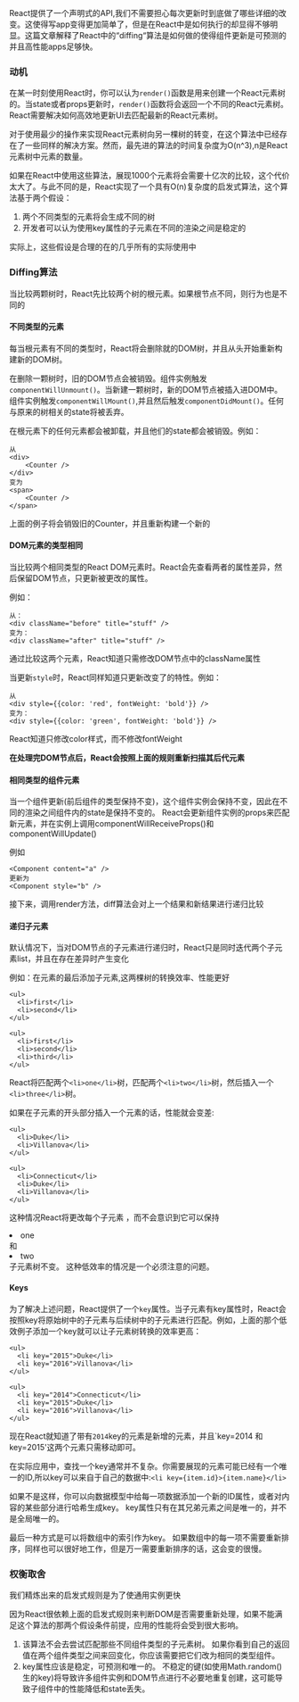 React提供了一个声明式的API,我们不需要担心每次更新时到底做了哪些详细的改变。这使得写app变得更加简单了，但是在React中是如何执行的却显得不够明显。这篇文章解释了React中的“diffing“算法是如何做的使得组件更新是可预测的并且高性能apps足够快。

### 动机

在某一时刻使用React时，你可以认为`render()`函数是用来创建一个React元素树的。当state或者props更新时，`render()`函数将会返回一个不同的React元素树。React需要解决如何高效地更新UI去匹配最新的React元素树。

对于使用最少的操作来实现React元素树向另一棵树的转变，在这个算法中已经存在了一些同样的解决方案。然而，最先进的算法的时间复杂度为O(n^3),n是React元素树中元素的数量。

如果在React中使用这些算法，展现1000个元素将会需要十亿次的比较，这个代价太大了。与此不同的是，React实现了一个具有O(n)复杂度的启发式算法，这个算法基于两个假设：

1. 两个不同类型的元素将会生成不同的树
2. 开发者可以认为使用key属性的子元素在不同的渲染之间是稳定的

实际上，这些假设是合理的在的几乎所有的实际使用中

### Diffing算法

当比较两颗树时，React先比较两个树的根元素。如果根节点不同，则行为也是不同的

#### 不同类型的元素

每当根元素有不同的类型时，React将会删除就的DOM树，并且从头开始重新构建新的DOM树。

在删除一颗树时，旧的DOM节点会被销毁。组件实例触发`componentWillUnmount()`。当新建一颗树时，新的DOM节点被插入进DOM中。组件实例触发`componentWillMount()`,并且然后触发`componentDidMount()`。任何与原来的树相关的state将被丢弃。

在根元素下的任何元素都会被卸载，并且他们的state都会被销毁。例如：

```
从
<div>
    <Counter />
</div>
变为
<span>
    <Counter />
</span>
```

上面的例子将会销毁旧的Counter，并且重新构建一个新的

#### DOM元素的类型相同

当比较两个相同类型的React DOM元素时。React会先查看两者的属性差异，然后保留DOM节点，只更新被更改的属性。

例如：

```
从：
<div className="before" title="stuff" />
变为：
<div className="after" title="stuff" />
```

通过比较这两个元素，React知道只需修改DOM节点中的className属性

当更新`style`时，React同样知道只更新改变了的特性。例如：

```
从
<div style={{color: 'red', fontWeight: 'bold'}} />
变为：
<div style={{color: 'green', fontWeight: 'bold'}} />
```

React知道只修改color样式，而不修改fontWeight

**在处理完DOM节点后，React会按照上面的规则重新扫描其后代元素**

#### 相同类型的组件元素

当一个组件更新(前后组件的类型保持不变)，这个组件实例会保持不变，因此在不同的渲染之间组件内的state是保持不变的。 React会更新组件实例的props来匹配新元素，并在实例上调用componentWillReceiveProps()和componentWillUpdate()

例如

```
<Component content="a" />
更新为
<Component style="b" />
```

接下来，调用render方法，diff算法会对上一个结果和新结果进行递归比较

#### 递归子元素

默认情况下，当对DOM节点的子元素进行递归时，React只是同时迭代两个子元素list，并且在存在差异时产生变化

例如：在元素的最后添加子元素,这两棵树的转换效率、性能更好

```
<ul>
  <li>first</li>
  <li>second</li>
</ul>

<ul>
  <li>first</li>
  <li>second</li>
  <li>third</li>
</ul>
```

React将匹配两个`<li>one</li>`树，匹配两个`<li>two</li>`树，然后插入一个`<li>three</li>`树。

如果在子元素的开头部分插入一个元素的话，性能就会变差:

```
<ul>
  <li>Duke</li>
  <li>Villanova</li>
</ul>

<ul>
  <li>Connecticut</li>
  <li>Duke</li>
  <li>Villanova</li>
</ul>
```

这种情况React将更改每个子元素 ，而不会意识到它可以保持<li>one</li>和<li>two</li>子元素树不变。 这种低效率的情况是一个必须注意的问题。

#### Keys

为了解决上述问题，React提供了一个`key`属性。当子元素有key属性时，React会按照key将原始树中的子元素与后续树中的子元素进行匹配。例如，上面的那个低效例子添加一个key就可以让子元素树转换的效率更高：

```
<ul>
  <li key="2015">Duke</li>
  <li key="2016">Villanova</li>
</ul>

<ul>
  <li key="2014">Connecticut</li>
  <li key="2015">Duke</li>
  <li key="2016">Villanova</li>
</ul>
```

现在React就知道了带有`2014`key的元素是新增的元素，并且`key=2014 和 key=2015'这两个元素只需移动即可。

在实际应用中，查找一个key通常并不复杂。你需要展现的元素可能已经有一个唯一的ID,所以key可以来自于自己的数据中:`<li key={item.id}>{item.name}</li>`

如果不是这样，你可以向数据模型中给每一项数据添加一个新的ID属性，或者对内容的某些部分进行哈希生成key。 key属性只有在其兄弟元素之间是唯一的，并不是全局唯一的。

最后一种方式是可以将数组中的索引作为key。 如果数组中的每一项不需要重新排序，同样也可以很好地工作，但是万一需要重新排序的话，这会变的很慢。


### 权衡取舍

我们精炼出来的启发式规则是为了使通用实例更快

因为React很依赖上面的启发式规则来判断DOM是否需要重新处理，如果不能满足这个算法的那两个假设条件前提，应用的性能将会受到很大影响。

1. 该算法不会去尝试匹配那些不同组件类型的子元素树。 如果你看到自己的返回值在两个组件类型之间来回变化，你应该需要把它们改为相同的类型组件。
2. key属性应该是稳定，可预测和唯一的。 不稳定的键(如使用Math.random()生的key)将导致许多组件实例和DOM节点进行不必要地重复创建，这可能导致子组件中的性能降低和state丢失。